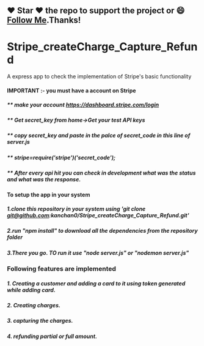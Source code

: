 ##### 
## :heart: Star :heart: the repo to support the project or :smile:[Follow Me](https://github.com/kanchan0).Thanks!

# Stripe_createCharge_Capture_Refund
A express app to check the implementation of Stripe's basic functionality

#### IMPORTANT :- you must have a account on Stripe
#####  ** make your account https://dashboard.stripe.com/login
#####  ** Get secret_key from home->Get your test API keys
#####  ** copy secret_key and paste in the palce of secret_code in this line of server.js
#####  ** stripe=require('stripe')('secret_code');
#####  ** After every api hit you can check in development what was the status and what was the response.

#### To setup the app in your system
##### 1.clone this repository in your system using 'git clone git@github.com:kanchan0/Stripe_createCharge_Capture_Refund.git'
##### 2.run "npm install" to download all the dependencies from the repository folder
##### 3.There you go. TO run it use "node server.js" or "nodemon server.js"

### Following features are implemented
##### 1. Creating a customer and adding a card to it using token generated while adding card.
##### 2. Creating charges.
##### 3. capturing the charges.
##### 4. refunding partial or full amount.

